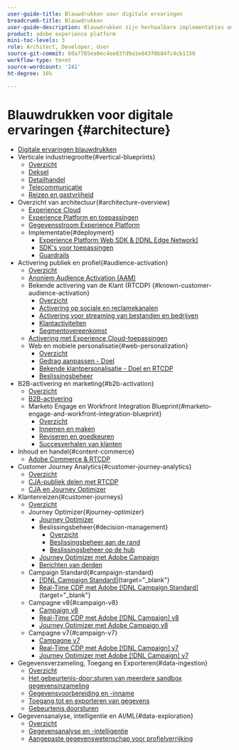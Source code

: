 ```yaml
---
user-guide-title: Blauwdrukken voor digitale ervaringen
breadcrumb-title: Blauwdrukken
user-guide-description: Blauwdrukken zijn herhaalbare implementaties om vastgestelde bedrijfsproblemen aan te pakken en bevatten architectuurdiagrammen, technische overwegingen en relevante documentatiekoppelingen.
product: adobe experience platform
mini-toc-levels: 3
role: Architect, Developer, User
source-git-commit: 60a7785ea0ec4ee83fd9a1e843f0b84fc4cb1150
workflow-type: tm+mt
source-wordcount: '241'
ht-degree: 16%

---
```



# Blauwdrukken voor digitale ervaringen {#architecture}

+ [Digitale ervaringen blauwdrukken](/help/blueprints/overview.md)
+ Verticale industriegrootte{#vertical-blueprints}
   + [Overzicht](/help/blueprints/vertical-blueprints/overview.md)
   + [Deksel](/help/blueprints/vertical-blueprints/apparel.md)
   + [Detailhandel](/help/blueprints/vertical-blueprints/retail.md)
   + [Telecommunicatie](/help/blueprints/vertical-blueprints/telecommunications.md)
   + [Reizen en gastvrijheid](/help/blueprints/vertical-blueprints/travel-hospitality.md)
+ Overzicht van architectuur{#architecture-overview}
   + [Experience Cloud](/help/blueprints/experience-platform/experience-cloud.md)
   + [Experience Platform en toepassingen](/help/blueprints/experience-platform/platform-applications.md)
   + [Gegevensstroom Experience Platform](/help/blueprints/experience-platform/platform-data-flow.md)
   + Implementatie{#deployment}
      + [Experience Platform Web SDK &amp; [!DNL Edge Network]](/help/blueprints/experience-platform/deployment/websdk.md)
      + [SDK&#39;s voor toepassingen](/help/blueprints/experience-platform/deployment/appsdk.md)
      + [Guardrails](/help/blueprints/experience-platform/deployment/guardrails.md)
+ Activering publiek en profiel{#audience-activation}
   + [Overzicht](/help/blueprints/audience-activation/overview.md)
   + [Anoniem Audience Activation (AAM)](/help/blueprints/audience-activation/anonymous.md)
   + Bekende activering van de Klant (RTCDP) {#known-customer-audience-activation}
      + [Overzicht](/help/blueprints/audience-activation/known.md)
      + [Activering op sociale en reclamekanalen](/help/blueprints/audience-activation/advertising-activation.md)
      + [Activering voor streaming van bestanden en bedrijven](/help/blueprints/audience-activation/enterprise-destinations.md)
      + [Klantactiviteiten](/help/blueprints/audience-activation/customer-activity.md)
      + [Segmentovereenkomst](/help/blueprints/audience-activation/segment-match.md)
   + [Activering met Experience Cloud-toepassingen](/help/blueprints/audience-activation/platform-and-applications.md)
   + Web en mobiele personalisatie{#web-personalization}
      + [Overzicht](/help/blueprints/audience-activation/web-personalization/overview.md)
      + [Gedrag aanpassen - Doel](/help/blueprints//audience-activation/web-personalization/behavioral.md)
      + [Bekende klantpersonalisatie - Doel en RTCDP](/help/blueprints/audience-activation/web-personalization/known-personalization.md)
      + [Beslissingsbeheer](/help/blueprints/audience-activation/web-personalization/decision-management-edge.md)
+ B2B-activering en marketing{#b2b-activation}
   + [Overzicht](/help/blueprints/b2b/overview.md)
   + [B2B-activering](/help/blueprints/b2b/b2bactivation.md)
   + Marketo Engage en Workfront Integration Blueprint{#marketo-engage-and-workfront-integration-blueprint}
      + [Overzicht](/help/blueprints/b2b/marketo-engage-and-workfront-integration-blueprint/overview.md)
      + [Innemen en maken](/help/blueprints/b2b/marketo-engage-and-workfront-integration-blueprint/intake-and-create.md)
      + [Reviseren en goedkeuren](/help/blueprints/b2b/marketo-engage-and-workfront-integration-blueprint/review-and-approve-blueprint.md)
      + [Succesverhalen van klanten](/help/blueprints/b2b/marketo-engage-and-workfront-integration-blueprint/customer-success-stories.md)
+ Inhoud en handel{#content-commerce}
   + [Adobe Commerce &amp; RTCDP](/help/blueprints/content-commerce/commerce/commerce-rtcdp.md)
+ Customer Journey Analytics{#customer-journey-analytics}
   + [Overzicht](/help/blueprints/customer-journey-analytics/overview.md)
   + [CJA-publiek delen met RTCDP](/help/blueprints/customer-journey-analytics/cja-rtcdp.md)
   + [CJA en Journey Optimizer](/help/blueprints/customer-journey-analytics/cja-ajo.md)
+ Klantenreizen{#customer-journeys}
   + [Overzicht](/help/blueprints/customer-journeys/overview.md)
   + Journey Optimizer{#journey-optimizer}
      + [Journey Optimizer](/help/blueprints/customer-journeys/journey-optimizer.md)
      + Beslissingsbeheer{#decision-management}
         + [Overzicht](/help/blueprints/customer-journeys/decision_management/decision-management-overview.md)
         + [Beslissingsbeheer aan de rand](/help/blueprints/customer-journeys/decision_management/decision-management-edge.md)
         + [Beslissingsbeheer op de hub](/help/blueprints/customer-journeys/decision_management/decision-management-hub.md)
      + [Journey Optimizer met Adobe Campaign](/help/blueprints/customer-journeys/ajo-and-campaign.md)
      + [Berichten van derden](/help/blueprints/customer-journeys/3rd-party-messaging.md)
   + Campaign Standard{#campaign-standard}
      + [[!DNL Campaign Standard]](https://experienceleague.adobe.com/docs/campaign-standard.html){target="_blank"}
      + [Real-Time CDP met Adobe [!DNL Campaign Standard]](https://experienceleague.adobe.com/docs/campaign-standard/using/integrating-with-adobe-cloud/adobe-experience-platform/aep-sources-destinations/get-started-sources-destinations.html){target="_blank"}
   + Campagne v8{#campaign-v8}
      + [Campaign v8](/help/blueprints/customer-journeys/campaign-v8.md)
      + [Real-Time CDP met Adobe [!DNL Campaign] v8](/help/blueprints/customer-journeys/rtcdp-and-campaign-v8.md)
      + [Journey Optimizer met Adobe Campaign v8](/help/blueprints/customer-journeys/ajo-and-campaign-v8.md)
   + Campagne v7{#campaign-v7}
      + [Campagne v7](/help/blueprints/customer-journeys/campaign-v7.md)
      + [Real-Time CDP met Adobe [!DNL Campaign] v7](/help/blueprints/customer-journeys/rtcdp-and-campaign.md)
      + [Journey Optimizer met Adobe [!DNL Campaign] v7](/help/blueprints/customer-journeys/ajo-and-campaign-v7.md)
+ Gegevensverzameling, Toegang en Exporteren{#data-ingestion}
   + [Overzicht](/help/blueprints/data-ingestion/overview.md)
   + [Het gebeurtenis-door:sturen van meerdere sandbox gegevensinzameling](/help/blueprints/data-ingestion/multi-sandbox-event-forwarding.md)
   + [Gegevensvoorbereiding en -inname](/help/blueprints/data-ingestion/ingestion.md)
   + [Toegang tot en exporteren van gegevens](/help/blueprints/data-ingestion/egress.md)
   + [Gebeurtenis doorsturen](/help/blueprints/data-ingestion/server-side-collection.md)
+ Gegevensanalyse, intelligentie en AI/ML{#data-exploration}
   + [Overzicht](/help/blueprints/data-insights/overview.md)
   + [Gegevensanalyse en -intelligentie](/help/blueprints/data-insights/analysis.md)
   + [Aangepaste gegevenswetenschap voor profielverrijking](/help/blueprints/data-insights/data-science.md)
